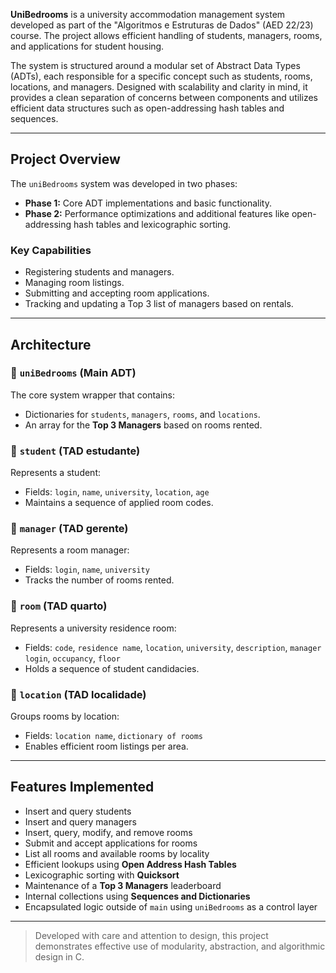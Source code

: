 **UniBedrooms** is a university accommodation management system developed as part of the "Algoritmos e Estruturas de Dados" (AED 22/23) course. The project allows efficient handling of students, managers, rooms, and applications for student housing.

The system is structured around a modular set of Abstract Data Types (ADTs), each responsible for a specific concept such as students, rooms, locations, and managers. Designed with scalability and clarity in mind, it provides a clean separation of concerns between components and utilizes efficient data structures such as open-addressing hash tables and sequences.

---

##  Project Overview

The `uniBedrooms` system was developed in two phases:

- **Phase 1:** Core ADT implementations and basic functionality.
- **Phase 2:** Performance optimizations and additional features like open-addressing hash tables and lexicographic sorting.

### Key Capabilities

- Registering students and managers.
- Managing room listings.
- Submitting and accepting room applications.
- Tracking and updating a Top 3 list of managers based on rentals.

---

##  Architecture

### 🔹 `uniBedrooms` (Main ADT)

The core system wrapper that contains:
- Dictionaries for `students`, `managers`, `rooms`, and `locations`.
- An array for the **Top 3 Managers** based on rooms rented.

### 🔹 `student` (TAD estudante)

Represents a student:
- Fields: `login`, `name`, `university`, `location`, `age`
- Maintains a sequence of applied room codes.

### 🔹 `manager` (TAD gerente)

Represents a room manager:
- Fields: `login`, `name`, `university`
- Tracks the number of rooms rented.

### 🔹 `room` (TAD quarto)

Represents a university residence room:
- Fields: `code`, `residence name`, `location`, `university`, `description`, `manager login`, `occupancy`, `floor`
- Holds a sequence of student candidacies.

### 🔹 `location` (TAD localidade)

Groups rooms by location:
- Fields: `location name`, `dictionary of rooms`
- Enables efficient room listings per area.

---

##  Features Implemented

- Insert and query students
- Insert and query managers
- Insert, query, modify, and remove rooms
- Submit and accept applications for rooms
- List all rooms and available rooms by locality
- Efficient lookups using **Open Address Hash Tables**
- Lexicographic sorting with **Quicksort**
- Maintenance of a **Top 3 Managers** leaderboard
- Internal collections using **Sequences and Dictionaries**
- Encapsulated logic outside of `main` using `uniBedrooms` as a control layer

---

> Developed with care and attention to design, this project demonstrates effective use of modularity, abstraction, and algorithmic design in C.
